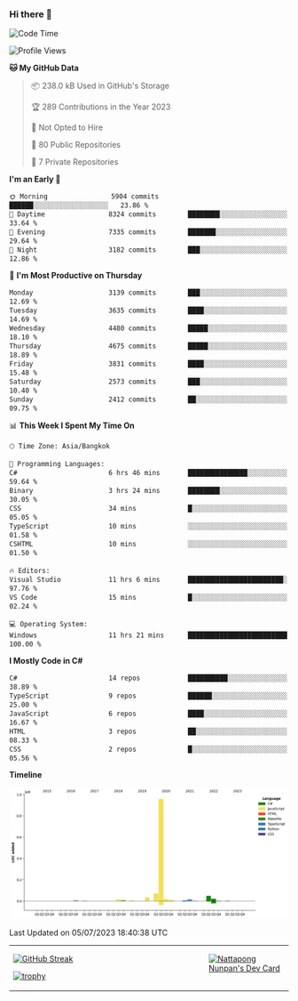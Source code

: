 ### Hi there 👋

<!--START_SECTION:waka-->
![Code Time](http://img.shields.io/badge/Code%20Time-653%20hrs%2031%20mins-blue)

![Profile Views](http://img.shields.io/badge/Profile%20Views-0-blue)

**🐱 My GitHub Data** 

> 📦 238.0 kB Used in GitHub's Storage 
 > 
> 🏆 289 Contributions in the Year 2023
 > 
> 🚫 Not Opted to Hire
 > 
> 📜 80 Public Repositories 
 > 
> 🔑 7 Private Repositories 
 > 
**I'm an Early 🐤** 

```text
🌞 Morning                5904 commits        ██████░░░░░░░░░░░░░░░░░░░   23.86 % 
🌆 Daytime                8324 commits        ████████░░░░░░░░░░░░░░░░░   33.64 % 
🌃 Evening                7335 commits        ███████░░░░░░░░░░░░░░░░░░   29.64 % 
🌙 Night                  3182 commits        ███░░░░░░░░░░░░░░░░░░░░░░   12.86 % 
```
📅 **I'm Most Productive on Thursday** 

```text
Monday                   3139 commits        ███░░░░░░░░░░░░░░░░░░░░░░   12.69 % 
Tuesday                  3635 commits        ████░░░░░░░░░░░░░░░░░░░░░   14.69 % 
Wednesday                4480 commits        █████░░░░░░░░░░░░░░░░░░░░   18.10 % 
Thursday                 4675 commits        █████░░░░░░░░░░░░░░░░░░░░   18.89 % 
Friday                   3831 commits        ████░░░░░░░░░░░░░░░░░░░░░   15.48 % 
Saturday                 2573 commits        ███░░░░░░░░░░░░░░░░░░░░░░   10.40 % 
Sunday                   2412 commits        ██░░░░░░░░░░░░░░░░░░░░░░░   09.75 % 
```


📊 **This Week I Spent My Time On** 

```text
🕑︎ Time Zone: Asia/Bangkok

💬 Programming Languages: 
C#                       6 hrs 46 mins       ███████████████░░░░░░░░░░   59.64 % 
Binary                   3 hrs 24 mins       ████████░░░░░░░░░░░░░░░░░   30.05 % 
CSS                      34 mins             █░░░░░░░░░░░░░░░░░░░░░░░░   05.05 % 
TypeScript               10 mins             ░░░░░░░░░░░░░░░░░░░░░░░░░   01.58 % 
CSHTML                   10 mins             ░░░░░░░░░░░░░░░░░░░░░░░░░   01.50 % 

🔥 Editors: 
Visual Studio            11 hrs 6 mins       ████████████████████████░   97.76 % 
VS Code                  15 mins             █░░░░░░░░░░░░░░░░░░░░░░░░   02.24 % 

💻 Operating System: 
Windows                  11 hrs 21 mins      █████████████████████████   100.00 % 
```

**I Mostly Code in C#** 

```text
C#                       14 repos            ██████████░░░░░░░░░░░░░░░   38.89 % 
TypeScript               9 repos             ██████░░░░░░░░░░░░░░░░░░░   25.00 % 
JavaScript               6 repos             ████░░░░░░░░░░░░░░░░░░░░░   16.67 % 
HTML                     3 repos             ██░░░░░░░░░░░░░░░░░░░░░░░   08.33 % 
CSS                      2 repos             █░░░░░░░░░░░░░░░░░░░░░░░░   05.56 % 
```



**Timeline**

![Lines of Code chart](https://raw.githubusercontent.com/aixasz/aixasz/main/assets/bar_graph.png)


 Last Updated on 05/07/2023 18:40:38 UTC
<!--END_SECTION:waka-->

<table>
<tr>
<td width="70%" valign="top">
 
 [![GitHub Streak](http://github-readme-streak-stats.herokuapp.com?user=aixasz&theme=github-dark&hide_border=true&date_format=%5BY%20%5DM%20j)](https://git.io/streak-stats)

 [![trophy](https://github-profile-trophy.vercel.app/?username=aixasz&theme=onedark)](https://github.com/ryo-ma/github-profile-trophy)
 </td>
<td width="30%" valign="top">
 
<a href="https://app.daily.dev/aixasz"><img src="https://api.daily.dev/devcards/403207936e6547c9a85ea449e9f3abe8.png?r=re8" alt="Nattapong Nunpan's Dev Card"/></a>

 </td>
</tr>
</table>
 
